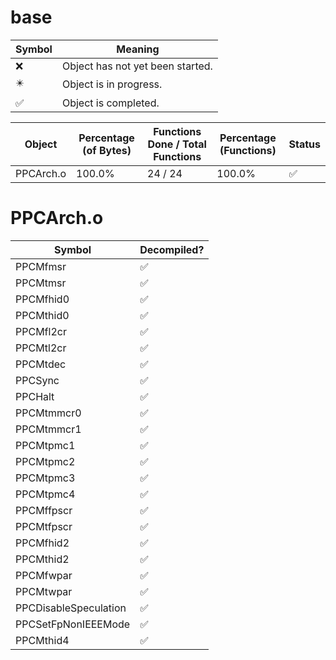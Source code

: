 # base
| Symbol | Meaning 
| ------------- | ------------- 
| :x: | Object has not yet been started. 
| :eight_pointed_black_star: | Object is in progress. 
| :white_check_mark: | Object is completed. 


| Object | Percentage (of Bytes) | Functions Done / Total Functions | Percentage (Functions) | Status 
| ------------- | ------------- | ------------- | ------------- | ------------- 
| PPCArch.o | 100.0% | 24 / 24 | 100.0% | :white_check_mark: 


# PPCArch.o
| Symbol | Decompiled? |
| ------------- | ------------- |
| PPCMfmsr | :white_check_mark: |
| PPCMtmsr | :white_check_mark: |
| PPCMfhid0 | :white_check_mark: |
| PPCMthid0 | :white_check_mark: |
| PPCMfl2cr | :white_check_mark: |
| PPCMtl2cr | :white_check_mark: |
| PPCMtdec | :white_check_mark: |
| PPCSync | :white_check_mark: |
| PPCHalt | :white_check_mark: |
| PPCMtmmcr0 | :white_check_mark: |
| PPCMtmmcr1 | :white_check_mark: |
| PPCMtpmc1 | :white_check_mark: |
| PPCMtpmc2 | :white_check_mark: |
| PPCMtpmc3 | :white_check_mark: |
| PPCMtpmc4 | :white_check_mark: |
| PPCMffpscr | :white_check_mark: |
| PPCMtfpscr | :white_check_mark: |
| PPCMfhid2 | :white_check_mark: |
| PPCMthid2 | :white_check_mark: |
| PPCMfwpar | :white_check_mark: |
| PPCMtwpar | :white_check_mark: |
| PPCDisableSpeculation | :white_check_mark: |
| PPCSetFpNonIEEEMode | :white_check_mark: |
| PPCMthid4 | :white_check_mark: |


